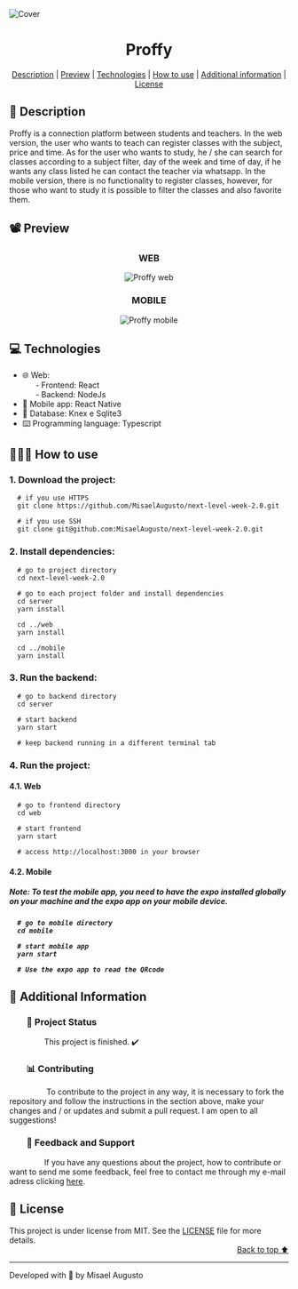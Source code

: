 <img id="cover" align="center" src="https://ik.imagekit.io/ocq8ayf2ug/proffy_cover_sOnu81ytN.png" alt="Cover" />

<h1 id="title" align="center">Proffy</h1>

<div align="center">
  <a href="#description">Description</a> |
  <a href="#preview">Preview</a> |
  <a href="#technologies">Technologies</a> |
  <a href="#how-to-use">How to use</a> |
  <a href="#info">Additional information</a> |
  <a href="#license">License</a>
</div>

<h2 id="description">📑️ Description</h2>
<p>
  Proffy is a connection platform between students and teachers. In the web version, the user who wants to teach can register classes with the subject, price and time. As for the user who wants to study, he / she can search for classes according to a subject filter, day of the week and time of day, if he wants any class listed he can contact the teacher via whatsapp. In the mobile version, there is no functionality to register classes, however, for those who want to study it is possible to filter the classes and also favorite them.
</p>

<h2 id="preview">📽️ Preview</h2>

<h3 align="center">WEB</h3>

<div align="center">
  <img src="https://ik.imagekit.io/ocq8ayf2ug/web-proffy_IlONUJnly.gif" alt="Proffy web"/>
</div>

<h3 align="center">MOBILE</h3>

<div align="center">
  <img src="https://ik.imagekit.io/ocq8ayf2ug/mobile-proffy_0LM5_SjZu.gif" alt="Proffy mobile"/>
</div>

<h2 id="technologies">💻️ Technologies</h2>
<ul>
  <li>🌐️ Web:</li>
  <div>&nbsp;&nbsp;&nbsp;&nbsp;&nbsp;&nbsp;- Frontend: React</li></div>
  <div>&nbsp;&nbsp;&nbsp;&nbsp;&nbsp;&nbsp;- Backend: NodeJs</li></div>
  <li>📱️ Mobile app: React Native</li>
  <li>💾️ Database: Knex e Sqlite3</li>
  <li>⌨️ Programming language: Typescript</li>
</ul>

<h2 id="how-to-use">👨🏽‍💻️ How to use</h2>
<h3>1. Download the project:</h3>

```
  # if you use HTTPS
  git clone https://github.com/MisaelAugusto/next-level-week-2.0.git

  # if you use SSH
  git clone git@github.com:MisaelAugusto/next-level-week-2.0.git
```

<h3>2. Install dependencies:</h3>

```
  # go to project directory
  cd next-level-week-2.0

  # go to each project folder and install dependencies
  cd server
  yarn install

  cd ../web
  yarn install

  cd ../mobile
  yarn install
```

<h3>3. Run the backend:</h3>

```
  # go to backend directory
  cd server

  # start backend
  yarn start

  # keep backend running in a different terminal tab
```

<h3>4. Run the project:</h3>

<h4>4.1. Web</h4>

```
  # go to frontend directory
  cd web

  # start frontend
  yarn start

  # access http://localhost:3000 in your browser
```

<h4>4.2. Mobile</h4>

<h5>Note: To test the mobile app, you need to have the expo installed globally on your machine and the expo app on your mobile device.<h5>

```
  # go to mobile directory
  cd mobile

  # start mobile app
  yarn start

  # Use the expo app to read the QRcode
```

<h2 id="info">📌️ Additional Information</h2>
<h3 id="status">&nbsp;&nbsp;&nbsp;&nbsp;&nbsp;&nbsp;&nbsp;&nbsp;🔎️ Project Status</h3>
<p>
&nbsp;&nbsp;&nbsp;&nbsp;&nbsp;&nbsp;&nbsp;&nbsp;&nbsp;&nbsp;&nbsp;&nbsp;&nbsp;&nbsp;&nbsp;&nbsp;This project is finished. ✔️</p>

<h3 id="contributing">&nbsp;&nbsp;&nbsp;&nbsp;&nbsp;&nbsp;&nbsp;&nbsp;📊️ Contributing</h3>
<p>
&nbsp;&nbsp;&nbsp;&nbsp;&nbsp;&nbsp;&nbsp;&nbsp;&nbsp;&nbsp;&nbsp;&nbsp;&nbsp;&nbsp;&nbsp;&nbsp;
To contribute to the project in any way, it is necessary to fork the repository and follow the instructions in the section above, make your changes and / or updates and submit a pull request. I am open to all suggestions!</p>

<h3 id="feedback-support">&nbsp;&nbsp;&nbsp;&nbsp;&nbsp;&nbsp;&nbsp;&nbsp;💬️ Feedback and Support</h3>
<p>
&nbsp;&nbsp;&nbsp;&nbsp;&nbsp;&nbsp;&nbsp;&nbsp;&nbsp;&nbsp;&nbsp;&nbsp;&nbsp;&nbsp;&nbsp;&nbsp;If you have any questions about the project, how to contribute or want to send me some feedback, feel free to contact me through my e-mail adress clicking <a href="https://mail.google.com/mail/u/0/?view=cm&fs=1&to=misael.costa@ccc.ufcg.edu.br&su=(Feedback or Support) for 'Proffy'&tf=1">here</a>.</p>

<h2 id="license">📜️ License</h2>
<div>
  <div>
    This project is under license from MIT. See the <a href="LICENSE">LICENSE</a> file for more details.
  </div>
  <div align="right">
    <a href="#cover">Back to top ⬆️</a>
  </div>
</div>

---
<p>Developed with 💙️ by Misael Augusto</p>
